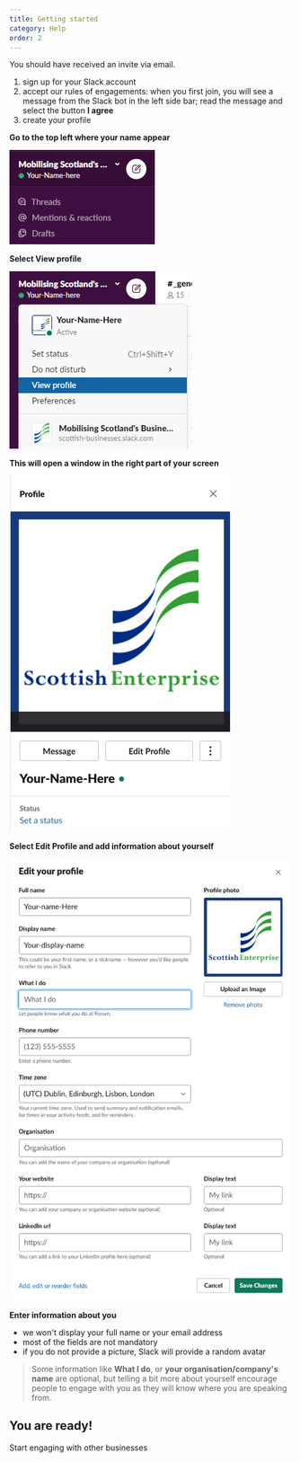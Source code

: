 ```yaml
---
title: Getting started
category: Help
order: 2
---
```



You should have received an invite via email.

1. sign up for your Slack account
2. accept our rules of engagements: when you first join, you will see a message from the Slack bot in the left side bar; read the message and select the button **I agree**
3. create your profile

**Go to the top left where your name appear**

![screenshot showing where to start](../../images/create-profile1.PNG)


**Select View profile**

![screenshot showing where 'View your profile' is in the menu](../../images/create-profile2.PNG)


**This will open a window in the right part of your screen**

![screenshot showing the new window](../../images/create-profile3.png)


**Select Edit Profile and add information about yourself**

![screenshot showing the form to fill in](../../images/create-profile4.png)


**Enter information about you**
- we won't display your full name or your email address
- most of the fields are not mandatory
- if you do not provide a picture, Slack will provide a random avatar

> Some information like **What I do**, or **your organisation/company's name** are optional, but telling a bit more about yourself encourage people to engage with you as they will know where you are speaking from.


## You are ready!
Start engaging with other businesses


